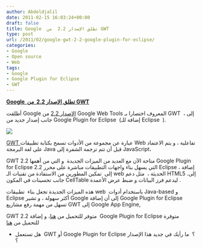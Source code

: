 ```yaml
---
author: Abdeldjalil
date: 2011-02-15 16:03:24+00:00
draft: false
title: Google  تطلق الإصدار 2.2  من GWT
type: post
url: /2011/02/google-gwt-2-2-google-plugin-for-eclipse/
categories:
- Google
- Open source
- Web
tags:
- Google
- Google Plugin for Eclipse
- GWT
---
```


**[Google  تطلق الإصدار 2.2  من GWT](http://www.it-scoop.com/2011/02/google-gwt-2-2-google-plugin-for-eclipse/)**


أطلقت Google [الإصدار 2.2](http://googlewebtoolkit.blogspot.com/2011/02/google-plugin-for-eclipse-and-gwt-22.html) من Google Web Tools المعروف اختصارا بـ GWT  ، إلى جانب إصدار جديد من Google Plugin for Eclipse  (إضافة للـ Eclipse  ).

[![](http://4.bp.blogspot.com/_HrTFtSYIY_8/TJI51hat_zI/AAAAAAAAABM/lEhElpZTeEA/s640/Picture+3+10-39-12.png)
](http://www.it-scoop.com/2011/02/google-gwt-2-2-google-plugin-for-eclipse/)

[GWT ](http://en.wikipedia.org/wiki/Google_Web_Toolkit)عبارة عن مجموعة من الأدوات تسمح بكتابة تطبيقات Web تفاعلية ، و يتم الاعتماد على لغة البرمجة Java قبل أن تتم ترجمة الشفرة إلى JavaScript،

GWT 2.2 متاحة الآن مع العديد من الميزات الجديدة  و التي من أهمها Google Plugin for Eclipse 2.2 التي يسهل بناء واجهات التطبيقات مباشرة على محرر Eclipse ، إضافة إلى  تمكين المطورين من الاستفادة من تقنيات الـ web الحديثة ،  مثل دعم HTML5 .إلى جانب تحسينات في المكون CellTable ليدعم فرز البيانات و ضبط عرض الأعمدة .

هذه الميزات الجديدة تجعل بناء  تطبيقات web  باستخدام أدوات Java-based و Eclipse أكثر سهولة ، و تشير Google إلى أن إضافة Google Plugin for Eclipse تسهل من مهمة رفع مشاريع GWT إلى Google App Engine,

GWT 2.2 متوفر للتحميل من [هنا](http://code.google.com/webtoolkit/download.html)، و إضافة  Google Plugin for Eclipse متوفرة للتحميل من [هنا](http://code.google.com/intl/en/eclipse/docs/getting_started.html)

- هل تستعمل  GWT أو Google Plugin for Eclipse ؟  ما رأيك في جديد هذا الإصدار ؟
